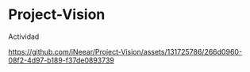 # Project-Vision
Actividad



https://github.com/iNeear/Project-Vision/assets/131725786/266d0960-08f2-4d97-b189-f37de0893739

